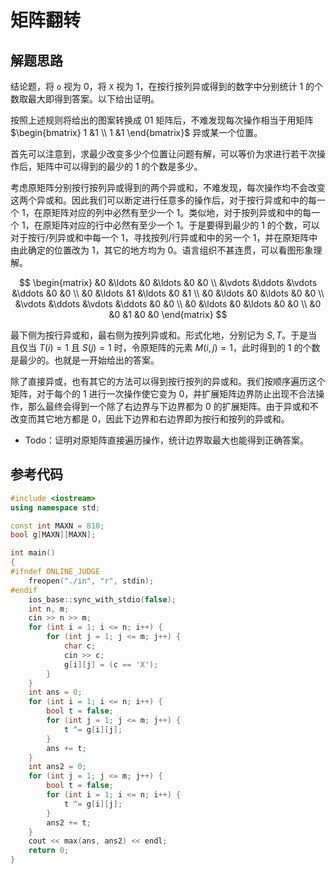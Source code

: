 # 矩阵翻转

## 解题思路

结论题，将 `o` 视为 $0$，将 `X` 视为 $1$，在按行按列异或得到的数字中分别统计 $1$ 的个数取最大即得到答案。以下给出证明。

按照上述规则将给出的图案转换成 $01$ 矩阵后，不难发现每次操作相当于用矩阵 $\begin{bmatrix} 1 &1 \\ 1 &1 \end{bmatrix}$ 异或某一个位置。

首先可以注意到，求最少改变多少个位置让问题有解，可以等价为求进行若干次操作后，矩阵中可以得到的最少的 $1$ 的个数是多少。

考虑原矩阵分别按行按列异或得到的两个异或和，不难发现，每次操作均不会改变这两个异或和。因此我们可以断定进行任意多的操作后，对于按行异或和中的每一个 $1$，在原矩阵对应的列中必然有至少一个 $1$。类似地，对于按列异或和中的每一个 $1$，在原矩阵对应的行中必然有至少一个 $1$。于是要得到最少的 $1$ 的个数，可以对于按行/列异或和中每一个 $1$，寻找按列/行异或和中的另一个 $1$，并在原矩阵中由此确定的位置改为 $1$，其它的地方均为 $0$。语言组织不甚连贯，可以看图形象理解。

$$
\begin{matrix}
&0 &\ldots &0 &\ldots &0 &0 \\
&\vdots &\ddots &\vdots &\ddots &0 &0 \\
&0 &\ldots &1 &\ldots &0 &1 \\
&0 &\ldots &0 &\ldots &0 &0 \\
&\vdots &\ddots &\vdots &\ddots &0 &0 \\
&0 &\ldots &0 &\ldots &0 &0 \\
&0 &0 &1 &0 &0
\end{matrix}
$$

最下侧为按行异或和，最右侧为按列异或和。形式化地，分别记为 $S, T$。于是当且仅当 $T(i) = 1$ 且 $S(j) = 1$ 时，令原矩阵的元素 $M(i, j) = 1$，此时得到的 $1$ 的个数是最少的。也就是一开始给出的答案。

除了直接异或，也有其它的方法可以得到按行按列的异或和。我们按顺序遍历这个矩阵，对于每个的 $1$ 进行一次操作使它变为 $0$，并扩展矩阵边界防止出现不合法操作，那么最终会得到一个除了右边界与下边界都为 $0$ 的扩展矩阵。由于异或和不改变而其它地方都是 $0$，因此下边界和右边界即为按行和按列的异或和。

- Todo：证明对原矩阵直接遍历操作，统计边界取最大也能得到正确答案。

## 参考代码

```cpp
#include <iostream>
using namespace std;

const int MAXN = 810;
bool g[MAXN][MAXN];

int main()
{
#ifndef ONLINE_JUDGE
    freopen("./in", "r", stdin);
#endif
    ios_base::sync_with_stdio(false);
    int n, m;
    cin >> n >> m;
    for (int i = 1; i <= n; i++) {
        for (int j = 1; j <= m; j++) {
            char c;
            cin >> c;
            g[i][j] = (c == 'X');
        }
    }
    int ans = 0;
    for (int i = 1; i <= n; i++) {
        bool t = false;
        for (int j = 1; j <= m; j++) {
            t ^= g[i][j];
        }
        ans += t;
    }
    int ans2 = 0;
    for (int j = 1; j <= m; j++) {
        bool t = false;
        for (int i = 1; i <= n; i++) {
            t ^= g[i][j];
        }
        ans2 += t;
    }
    cout << max(ans, ans2) << endl;
    return 0;
}
```